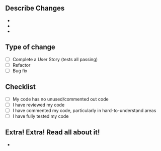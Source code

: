 ## Describe Changes
- 
- 
- 

## Type of change
- [ ] Complete a User Story (tests all passing)
- [ ] Refactor 
- [ ] Bug fix 

## Checklist
- [ ] My code has no unused/commented out code
- [ ] I have reviewed my code
- [ ] I have commented my code, particularly in hard-to-understand areas
- [ ] I have fully tested my code
    
## Extra! Extra! Read all about it!
- 
